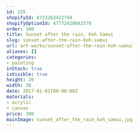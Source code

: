 ```yaml
---
id: 235
shopifyId: 8723263422794
shopifyOptionId: 47772428042570
order: 340
title: Sunset after the rain, Koh Samui
slug: sunset-after-the-rain-koh-samui
url: art-works/sunset-after-the-rain-koh-samui
aliases: []
categories:
- painting
inStock: true
isVisible: true
height: 20
width: 30
date: 2017-01-01T00:00:00Z
materials:
- acrylic
- canvas
price: 300
mainImage: sunset_after_the_rain_koh_samui.jpg
---
```

